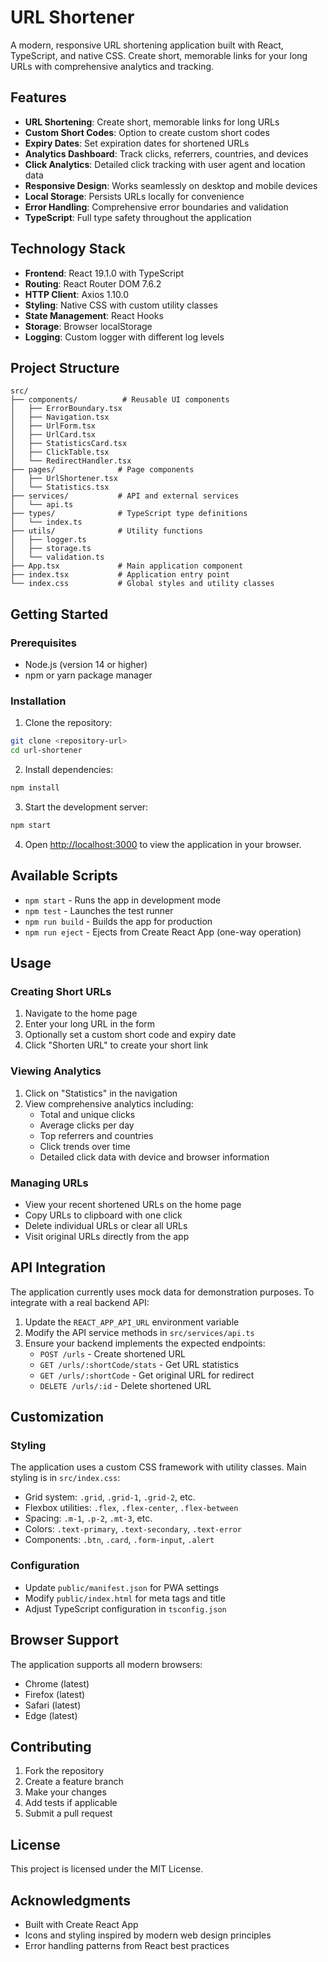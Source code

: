# URL Shortener

A modern, responsive URL shortening application built with React, TypeScript, and native CSS. Create short, memorable links for your long URLs with comprehensive analytics and tracking.

## Features

- **URL Shortening**: Create short, memorable links for long URLs
- **Custom Short Codes**: Option to create custom short codes
- **Expiry Dates**: Set expiration dates for shortened URLs
- **Analytics Dashboard**: Track clicks, referrers, countries, and devices
- **Click Analytics**: Detailed click tracking with user agent and location data
- **Responsive Design**: Works seamlessly on desktop and mobile devices
- **Local Storage**: Persists URLs locally for convenience
- **Error Handling**: Comprehensive error boundaries and validation
- **TypeScript**: Full type safety throughout the application

## Technology Stack

- **Frontend**: React 19.1.0 with TypeScript
- **Routing**: React Router DOM 7.6.2
- **HTTP Client**: Axios 1.10.0
- **Styling**: Native CSS with custom utility classes
- **State Management**: React Hooks
- **Storage**: Browser localStorage
- **Logging**: Custom logger with different log levels

## Project Structure

```
src/
├── components/          # Reusable UI components
│   ├── ErrorBoundary.tsx
│   ├── Navigation.tsx
│   ├── UrlForm.tsx
│   ├── UrlCard.tsx
│   ├── StatisticsCard.tsx
│   ├── ClickTable.tsx
│   └── RedirectHandler.tsx
├── pages/              # Page components
│   ├── UrlShortener.tsx
│   └── Statistics.tsx
├── services/           # API and external services
│   └── api.ts
├── types/              # TypeScript type definitions
│   └── index.ts
├── utils/              # Utility functions
│   ├── logger.ts
│   ├── storage.ts
│   └── validation.ts
├── App.tsx             # Main application component
├── index.tsx           # Application entry point
└── index.css           # Global styles and utility classes
```

## Getting Started

### Prerequisites

- Node.js (version 14 or higher)
- npm or yarn package manager

### Installation

1. Clone the repository:
```bash
git clone <repository-url>
cd url-shortener
```

2. Install dependencies:
```bash
npm install
```

3. Start the development server:
```bash
npm start
```

4. Open [http://localhost:3000](http://localhost:3000) to view the application in your browser.

## Available Scripts

- `npm start` - Runs the app in development mode
- `npm test` - Launches the test runner
- `npm run build` - Builds the app for production
- `npm run eject` - Ejects from Create React App (one-way operation)

## Usage

### Creating Short URLs

1. Navigate to the home page
2. Enter your long URL in the form
3. Optionally set a custom short code and expiry date
4. Click "Shorten URL" to create your short link

### Viewing Analytics

1. Click on "Statistics" in the navigation
2. View comprehensive analytics including:
   - Total and unique clicks
   - Average clicks per day
   - Top referrers and countries
   - Click trends over time
   - Detailed click data with device and browser information

### Managing URLs

- View your recent shortened URLs on the home page
- Copy URLs to clipboard with one click
- Delete individual URLs or clear all URLs
- Visit original URLs directly from the app

## API Integration

The application currently uses mock data for demonstration purposes. To integrate with a real backend API:

1. Update the `REACT_APP_API_URL` environment variable
2. Modify the API service methods in `src/services/api.ts`
3. Ensure your backend implements the expected endpoints:
   - `POST /urls` - Create shortened URL
   - `GET /urls/:shortCode/stats` - Get URL statistics
   - `GET /urls/:shortCode` - Get original URL for redirect
   - `DELETE /urls/:id` - Delete shortened URL

## Customization

### Styling

The application uses a custom CSS framework with utility classes. Main styling is in `src/index.css`:

- Grid system: `.grid`, `.grid-1`, `.grid-2`, etc.
- Flexbox utilities: `.flex`, `.flex-center`, `.flex-between`
- Spacing: `.m-1`, `.p-2`, `.mt-3`, etc.
- Colors: `.text-primary`, `.text-secondary`, `.text-error`
- Components: `.btn`, `.card`, `.form-input`, `.alert`

### Configuration

- Update `public/manifest.json` for PWA settings
- Modify `public/index.html` for meta tags and title
- Adjust TypeScript configuration in `tsconfig.json`

## Browser Support

The application supports all modern browsers:
- Chrome (latest)
- Firefox (latest)
- Safari (latest)
- Edge (latest)

## Contributing

1. Fork the repository
2. Create a feature branch
3. Make your changes
4. Add tests if applicable
5. Submit a pull request

## License

This project is licensed under the MIT License.

## Acknowledgments

- Built with Create React App
- Icons and styling inspired by modern web design principles
- Error handling patterns from React best practices
